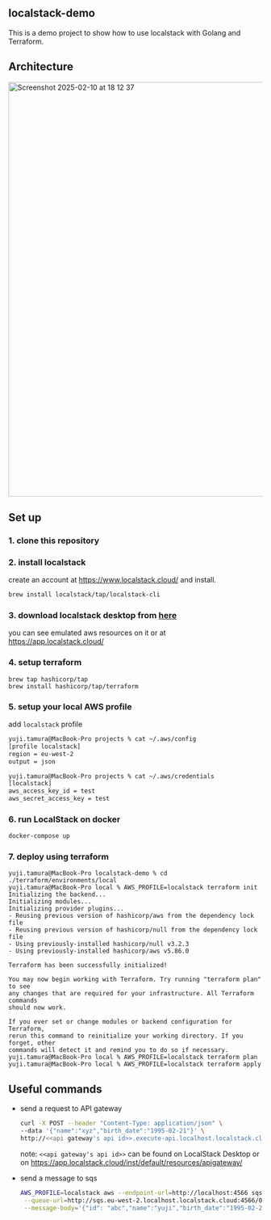 ## localstack-demo
This is a demo project to show how to use localstack with Golang and Terraform.

## Architecture
<img width="821" alt="Screenshot 2025-02-10 at 18 12 37" src="https://github.com/user-attachments/assets/cc692de9-9b41-48fe-8535-230231220539" />

## Set up
### 1. clone this repository
### 2. install localstack
create an account at https://www.localstack.cloud/ and install.
```bash
brew install localstack/tap/localstack-cli
```
### 3. download localstack desktop from [here](https://hub.docker.com/extensions/localstack/localstack-docker-desktop)
you can see emulated aws resources on it or at https://app.localstack.cloud/

### 4. setup terraform
```
brew tap hashicorp/tap
brew install hashicorp/tap/terraform
```

### 5. setup your local AWS profile
add `localstack` profile
```bash
yuji.tamura@MacBook-Pro projects % cat ~/.aws/config 
[profile localstack]
region = eu-west-2
output = json

yuji.tamura@MacBook-Pro projects % cat ~/.aws/credentials 
[localstack]
aws_access_key_id = test
aws_secret_access_key = test
```
### 6. run LocalStack on docker
```bash
docker-compose up
```

### 7. deploy using terraform
```
yuji.tamura@MacBook-Pro localstack-demo % cd ./terraform/environments/local 
yuji.tamura@MacBook-Pro local % AWS_PROFILE=localstack terraform init
Initializing the backend...
Initializing modules...
Initializing provider plugins...
- Reusing previous version of hashicorp/aws from the dependency lock file
- Reusing previous version of hashicorp/null from the dependency lock file
- Using previously-installed hashicorp/null v3.2.3
- Using previously-installed hashicorp/aws v5.86.0

Terraform has been successfully initialized!

You may now begin working with Terraform. Try running "terraform plan" to see
any changes that are required for your infrastructure. All Terraform commands
should now work.

If you ever set or change modules or backend configuration for Terraform,
rerun this command to reinitialize your working directory. If you forget, other
commands will detect it and remind you to do so if necessary.
yuji.tamura@MacBook-Pro local % AWS_PROFILE=localstack terraform plan
yuji.tamura@MacBook-Pro local % AWS_PROFILE=localstack terraform apply
```

## Useful commands
- send a request to API gateway

  ```bash
  curl -X POST --header "Content-Type: application/json" \
  --data '{"name":"xyz","birth_date":"1995-02-21"}' \
  http://<<api gateway's api id>>.execute-api.localhost.localstack.cloud:4566/dev/users
  ```
  note: `<<api gateway's api id>>` can be found on LocalStack Desktop or on https://app.localstack.cloud/inst/default/resources/apigateway/
  
- send a message to sqs

  ```bash
  AWS_PROFILE=localstack aws --endpoint-url=http://localhost:4566 sqs send-message \
   --queue-url=http://sqs.eu-west-2.localhost.localstack.cloud:4566/000000000000/test \
   --message-body='{"id": "abc","name":"yuji","birth_date":"1995-02-21"}'
  ```

